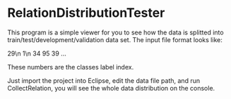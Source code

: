 # RelationDistributionTester

This program is a simple viewer for you to see how the data is splitted into train/test/development/validation data set. The input file format looks like:

29\n
1\n
34
95
39
...

These numbers are the classes label index.

Just import the project into Eclipse, edit the data file path, and run CollectRelation, you will see the whole data distribution on the console.

